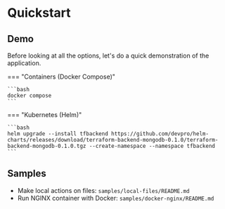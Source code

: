 # Quickstart

## Demo

Before looking at all the options, let's do a quick demonstration of the application.

=== "Containers (Docker Compose)"

    ```bash
    docker compose
    ```

=== "Kubernetes (Helm)"

    ```bash
    helm upgrade --install tfbackend https://github.com/devpro/helm-charts/releases/download/terraform-backend-mongodb-0.1.0/terraform-backend-mongodb-0.1.0.tgz --create-namespace --namespace tfbackend
    ```

## Samples

* Make local actions on files: `samples/local-files/README.md`
* Run NGINX container with Docker: `samples/docker-nginx/README.md`
